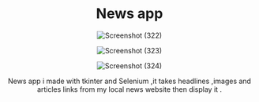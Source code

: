 
<div align="center">

 <h1>    News app  </h1>

   ![Screenshot (322)](https://github.com/Aniyo44/news-app/assets/109015835/6591c369-3ee5-40e7-9928-858468dd3ad9)

  ![Screenshot (323)](https://github.com/Aniyo44/news-app/assets/109015835/cb897209-66d3-450c-a7d7-9f16a05a5d54)

  ![Screenshot (324)](https://github.com/Aniyo44/news-app/assets/109015835/6c8a44cf-a14f-4172-86b6-1033e45aeb0a)

   <p> News app i made with tkinter and Selenium ,it takes headlines ,images and articles links from my local news website then display it .</p>


   </div>
